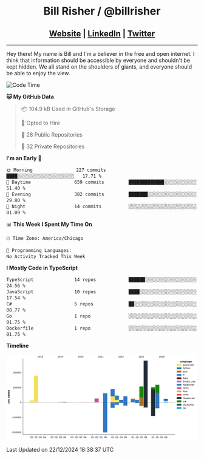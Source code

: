 
<h1 align="center">
    Bill Risher / @billrisher <br />
</h1>
<h2 align="center">
    <a href="https://billrisher.com">Website</a> | <a href="https://linkedin.com/in/william-risher">LinkedIn</a> | <a href="https://twitter.com/billrisher_">Twitter</a> 
 </h2>

---

Hey there! My name is Bill and I'm a believer in the free and open internet. 
I think that information should be accessible by everyone and shouldn't be kept hidden. 
We all stand on the shoulders of giants, and everyone should be able to enjoy the view.

<!--START_SECTION:waka-->
![Code Time](http://img.shields.io/badge/Code%20Time-232%20hrs%2046%20mins-blue)

**🐱 My GitHub Data** 

> 📦 104.9 kB Used in GitHub's Storage 
 > 
> 💼 Opted to Hire
 > 
> 📜 28 Public Repositories 
 > 
> 🔑 32 Private Repositories 
 > 
**I'm an Early 🐤** 

```text
🌞 Morning                227 commits         ████░░░░░░░░░░░░░░░░░░░░░   17.71 % 
🌆 Daytime                659 commits         █████████████░░░░░░░░░░░░   51.40 % 
🌃 Evening                382 commits         ███████░░░░░░░░░░░░░░░░░░   29.80 % 
🌙 Night                  14 commits          ░░░░░░░░░░░░░░░░░░░░░░░░░   01.09 % 
```


📊 **This Week I Spent My Time On** 

```text
🕑︎ Time Zone: America/Chicago

💬 Programming Languages: 
No Activity Tracked This Week
```

**I Mostly Code in TypeScript** 

```text
TypeScript               14 repos            ██████░░░░░░░░░░░░░░░░░░░   24.56 % 
JavaScript               10 repos            ████░░░░░░░░░░░░░░░░░░░░░   17.54 % 
C#                       5 repos             ██░░░░░░░░░░░░░░░░░░░░░░░   08.77 % 
Go                       1 repo              ░░░░░░░░░░░░░░░░░░░░░░░░░   01.75 % 
Dockerfile               1 repo              ░░░░░░░░░░░░░░░░░░░░░░░░░   01.75 % 
```



**Timeline**

![Lines of Code chart](https://raw.githubusercontent.com/billrisher/billrisher/main/assets/bar_graph.png)


 Last Updated on 22/12/2024 18:38:37 UTC
<!--END_SECTION:waka-->
